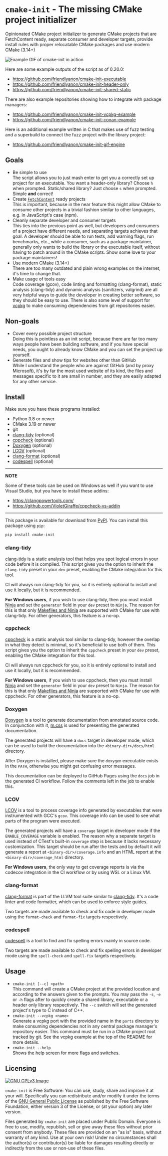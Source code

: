 # `cmake-init` - The missing CMake project initializer

Opinionated CMake project initializer to generate CMake projects that are
FetchContent ready, separate consumer and developer targets, provide install
rules with proper relocatable CMake packages and use modern CMake (3.14+)

![Example GIF of cmake-init in action](assets/example.gif)

Here are some example outputs of the script as of 0.20.0:

* https://github.com/friendlyanon/cmake-init-executable
* https://github.com/friendlyanon/cmake-init-header-only
* https://github.com/friendlyanon/cmake-init-shared-static

There are also example repositories showing how to integrate with package
managers:

* https://github.com/friendlyanon/cmake-init-vcpkg-example
* https://github.com/friendlyanon/cmake-init-conan-example

Here is an additional example written in C that makes use of fuzz testing and a
superbuild to connect the fuzz project with the library project:

* https://github.com/friendlyanon/cmake-init-gif-engine

## Goals

* Be simple to use  
  The script allows you to just mash enter to get you a correctly set up
  project for an executable. You want a header-only library? Choose `h` when
  prompted. Static/shared library? Just choose `s` when prompted. Simple
  **and** correct!
* Create [`FetchContent`][1] ready projects  
  This is important, because in the near feature this might allow CMake to
  consume other projects in a trivial fashion similar to other languages, e.g.
  in JavaScript's case (npm).
* Cleanly separate developer and consumer targets  
  This ties into the previous point as well, but developers and consumers of a
  project have different needs, and separating targets achieves that goal. A
  developer should be able to run tests, add warning flags, run benchmarks,
  etc., while a consumer, such as a package maintainer, generally only wants to
  build the library or the executable itself, without having to patch around in
  the CMake scripts. Show some love to your package maintainers!
* Use modern CMake (3.14+)  
  There are too many outdated and plain wrong examples on the internet, it's
  time to change that.
* Make usage of tools easy  
  Code coverage (gcov), code linting and formatting (clang-format), static
  analysis (clang-tidy) and dynamic analysis (sanitizers, valgrind) are all
  very helpful ways to guide the developer in creating better software, so they
  should be easy to use. There is also some level of support for [vcpkg][10] to
  make consuming dependencies from git repositories easier.

## Non-goals

* Cover every possible project structure  
  Doing this is pointless as an init script, because there are far too many
  ways people have been building software, and if you have special needs, you
  ought to already know CMake and you can set the project up yourself.
* Generate files and show tips for websites other than GitHub  
  While I understand the people who are against GitHub (and by proxy
  Microsoft), it's by far the most used website of its kind, the files and
  messages specific to it are small in number, and they are easily adapted for
  any other service.

## Install

Make sure you have these programs installed:

* Python 3.8 or newer
* CMake 3.19 or newer
* git
* [clang-tidy](#clang-tidy) (optional)
* [cppcheck](#cppcheck) (optional)
* [Doxygen](#doxygen) (optional)
* [LCOV](#lcov) (optional)
* [clang-format](#clang-format) (optional)
* [codespell](#codespell) (optional)

---
**NOTE**

Some of these tools can be used on Windows as well if you want to use Visual
Studio, but you have to install these addins:

- https://clangpowertools.com/
- https://github.com/VioletGiraffe/cppcheck-vs-addin

---

This package is available for download from [PyPI][16]. You can install this
package using `pip`:

```bash
pip install cmake-init
```

### clang-tidy

[clang-tidy][5] is a static analysis tool that helps you spot logical errors in
your code before it is compiled. This script gives you the option to inherit
the `clang-tidy` preset in your `dev` preset, enabling the CMake integration
for this tool.

CI will always run clang-tidy for you, so it is entirely optional to install
and use it locally, but it is recommended.

**For Windows users**, if you wish to use clang-tidy, then you must install
[Ninja][6] and set the `generator` field in your `dev` preset to `Ninja`. The
reason for this is that only [Makefiles and Ninja][7] are supported with CMake
for use with clang-tidy. For other generators, this feature is a no-op.

### cppcheck

[cppcheck][8] is a static analysis tool similar to clang-tidy, however the
overlap in what they detect is minimal, so it's beneficial to use both of them.
This script gives you the option to inherit the `cppcheck` preset in your `dev`
preset, enabling the CMake integration for this tool.

CI will always run cppcheck for you, so it is entirely optional to install and
use it locally, but it is recommended.

**For Windows users**, if you wish to use cppcheck, then you must install
[Ninja][6] and set the `generator` field in your `dev` preset to `Ninja`. The
reason for this is that only [Makefiles and Ninja][9] are supported with CMake
for use with cppcheck. For other generators, this feature is a no-op.

### Doxygen

[Doxygen][11] is a tool to generate documentation from annotated source code.
In conjunction with it, [m.css][12] is used for presenting the generated
documentation.

The generated projects will have a `docs` target in developer mode, which can
be used to build the documentation into the `<binary-dir>/docs/html` directory.

After Doxygen is installed, please make sure the `doxygen` executable exists in
the `PATH`, otherwise you might get confusing error messages.

This documentation can be deployed to GitHub Pages using the `docs` job in the
generated CI workflow. Follow the comments left in the job to enable this.

### LCOV

[LCOV][13] is a tool to process coverage info generated by executables that
were instrumented with GCC's `gcov`. This coverage info can be used to see what
parts of the program were executed.

The generated projects will have a `coverage` target in developer mode if the
`ENABLE_COVERAGE` variable is enabled. The reason why a separate target is used
instead of CTest's built-in `coverage` step is because it lacks necessary
customization. This target should be run after the tests and by default it will
generate a report at `<binary-dir>/coverage.info` and an HTML report at the
`<binary-dir>/coverage_html` directory.

**For Windows users**, the only way to get coverage reports is via the codecov
integration in the CI workflow or by using WSL or a Linux VM.

### clang-format

[clang-format][14] is part of the LLVM tool suite similar to
[clang-tidy](#clang-tidy). It's a code linter and code formatter, which can be
used to enforce style guides.

Two targets are made available to check and fix code in developer mode using
the `format-check` and `format-fix` targets respectively.

### codespell

[codespell][15] is a tool to find and fix spelling errors mainly in source
code.

Two targets are made available to check and fix spelling errors in developer
mode using the `spell-check` and `spell-fix` targets respectively.

## Usage

* `cmake-init [--c] <path>`  
  This command will create a CMake project at the provided location and
  according to the answers given to the prompts. You may pass the `-s`, `-e` or
  `-h` flags after to quickly create a shared library, executable or a header
  only library respectively. The `--c` switch will set the generated project's
  type to C instead of C++.
* `cmake-init --vcpkg <name>`  
  Generate a vcpkg port with the provided name in the `ports` directory to make
  consuming dependencies not in any central package manager's repository
  easier. This command must be run in a CMake project root tracked by git. See
  the vcpkg example at the top of the README for more details.
* `cmake-init --help`  
  Shows the help screen for more flags and switches.

## Licensing

[![GNU GPLv3 Image](https://www.gnu.org/graphics/gplv3-127x51.png)][2]  

`cmake-init` is Free Software: You can use, study, share and improve it at your
will. Specifically you can redistribute and/or modify it under the terms of the
[GNU General Public License][3] as published by the Free Software Foundation,
either version 3 of the License, or (at your option) any later version.

Files generated by `cmake-init` are placed under Public Domain. Everyone is
free to use, modify, republish, sell or give away these files without prior
consent from anybody. These files are provided on an "as is" basis, without
warranty of any kind. Use at your own risk! Under no circumstances shall the
author(s) or contributor(s) be liable for damages resulting directly or
indirectly from the use or non-use of these files.

[1]: https://cmake.org/cmake/help/latest/module/FetchContent.html
[2]: http://www.gnu.org/licenses/gpl-3.0.en.html
[3]: https://www.gnu.org/licenses/gpl.html
[4]: https://github.com/friendlyanon/cmake-init/releases
[5]: https://clang.llvm.org/extra/clang-tidy/
[6]: https://github.com/ninja-build/ninja
[7]: https://cmake.org/cmake/help/latest/prop_tgt/LANG_CLANG_TIDY.html
[8]: http://cppcheck.sourceforge.net/
[9]: https://cmake.org/cmake/help/latest/prop_tgt/LANG_CPPCHECK.html
[10]: https://github.com/microsoft/vcpkg
[11]: https://www.doxygen.nl/
[12]: https://mcss.mosra.cz/
[13]: http://ltp.sourceforge.net/coverage/lcov.php
[14]: https://clang.llvm.org/docs/ClangFormat.html
[15]: https://github.com/codespell-project/codespell
[16]: https://pypi.org/project/cmake-init/

